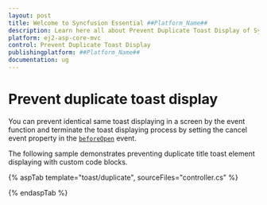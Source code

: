 ```yaml
---
layout: post
title: Welcome to Syncfusion Essential ##Platform_Name##
description: Learn here all about Prevent Duplicate Toast Display of Syncfusion Essential ##Platform_Name## widgets based on HTML5 and jQuery.
platform: ej2-asp-core-mvc
control: Prevent Duplicate Toast Display
publishingplatform: ##Platform_Name##
documentation: ug
---
```



# Prevent duplicate toast display

You can prevent identical same toast displaying in a screen by the event function and terminate the toast displaying process by setting the cancel event property in the [`beforeOpen`](https://help.syncfusion.com/cr/aspnetcore-js2/Syncfusion.EJ2.Notifications.Toast.html#Syncfusion_EJ2_Notifications_Toast_BeforeOpen) event.

The following sample demonstrates preventing duplicate title toast element displaying with custom code blocks.

{% aspTab template="toast/duplicate", sourceFiles="controller.cs" %}

{% endaspTab %}